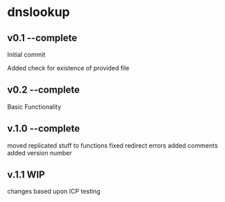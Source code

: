 # dnslookup

## v0.1 --complete

Initial commit

Added check for existence of provided file

## v0.2 --complete

Basic Functionality

## v.1.0 --complete

moved replicated stuff to functions
fixed redirect errors
added comments
added version number

## v.1.1 WIP

changes based upon ICP testing
